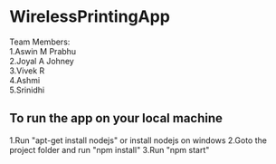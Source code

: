 # WirelessPrintingApp

Team Members:  
1.Aswin M Prabhu  
2.Joyal A Johney  
3.Vivek R  
4.Ashmi  
5.Srinidhi   


## To run the app on your local machine

1.Run "apt-get install nodejs" or install nodejs on windows
2.Goto the project folder and run "npm install"
3.Run "npm start"
